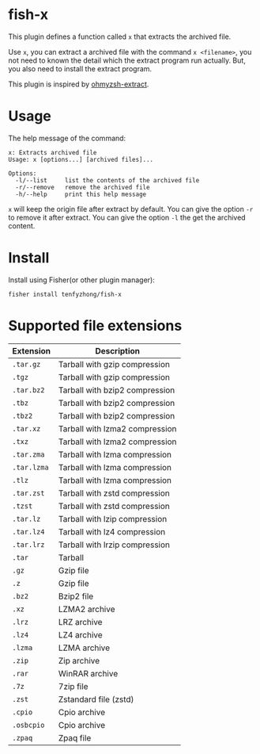 # fish-x
This plugin defines a function called `x` that extracts the archived file. 

Use `x`, you can extract a archived file with the command `x <filename>`, you not need to known the detail which the extract program run actually. 
But, you also need to install the extract program.

This plugin is inspired by [ohmyzsh-extract](https://github.com/ohmyzsh/ohmyzsh/tree/master/plugins/extract). 

# Usage 
The help message of the command:  
```
x: Extracts archived file
Usage: x [options...] [archived files]...

Options:
  -l/--list     list the contents of the archived file
  -r/--remove   remove the archived file
  -h/--help     print this help message
```

`x` will keep the origin file after extract by default. You can give the option `-r` to remove it after extract.
You can give the option `-l` the get the archived content.

# Install
Install using Fisher(or other plugin manager):
```
fisher install tenfyzhong/fish-x
```

# Supported file extensions
| Extension   | Description                    |
|-------------|--------------------------------|
| `.tar.gz`   | Tarball with gzip compression  |
| `.tgz`      | Tarball with gzip compression  |
| `.tar.bz2`  | Tarball with bzip2 compression |
| `.tbz`      | Tarball with bzip2 compression |
| `.tbz2`     | Tarball with bzip2 compression |
| `.tar.xz`   | Tarball with lzma2 compression |
| `.txz`      | Tarball with lzma2 compression |
| `.tar.zma`  | Tarball with lzma compression  |
| `.tar.lzma` | Tarball with lzma compression  |
| `.tlz`      | Tarball with lzma compression  |
| `.tar.zst`  | Tarball with zstd compression  |
| `.tzst`     | Tarball with zstd compression  |
| `.tar.lz`   | Tarball with lzip compression  |
| `.tar.lz4`  | Tarball with lz4 compression   |
| `.tar.lrz`  | Tarball with lrzip compression |
| `.tar`      | Tarball                        |
| `.gz`       | Gzip file                      |
| `.z`        | Gzip file                      |
| `.bz2`      | Bzip2 file                     |
| `.xz`       | LZMA2 archive                  |
| `.lrz`      | LRZ archive                    |
| `.lz4`      | LZ4 archive                    |
| `.lzma`     | LZMA archive                   |
| `.zip`      | Zip archive                    |
| `.rar`      | WinRAR archive                 |
| `.7z`       | 7zip file                      |
| `.zst`      | Zstandard file (zstd)          |
| `.cpio`     | Cpio archive                   |
| `.osbcpio`  | Cpio archive                   |
| `.zpaq`     | Zpaq file                      |

